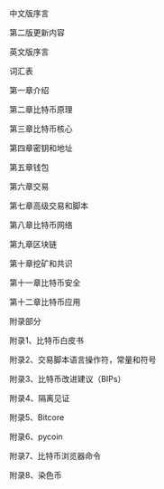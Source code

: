 中文版序言

第二版更新内容

英文版序言

词汇表

第一章介绍

第二章比特币原理

第三章比特币核心

第四章密钥和地址

第五章钱包

第六章交易

第七章高级交易和脚本

第八章比特币网络

第九章区块链

第十章挖矿和共识

第十一章比特币安全

第十二章比特币应用

附录部分

附录1、比特币白皮书

附录2、交易脚本语言操作符，常量和符号

附录3、比特币改进建议（BIPs）

附录4、隔离见证

附录5、Bitcore

附录6、pycoin

附录7、比特币浏览器命令

附录8、染色币





